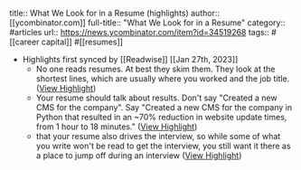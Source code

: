 title:: What We Look for in a Resume (highlights)
author:: [[ycombinator.com]]
full-title:: "What We Look for in a Resume"
category:: #articles
url:: https://news.ycombinator.com/item?id=34519268
tags:: #[[career capital]] #[[resumes]]

- Highlights first synced by [[Readwise]] [[Jan 27th, 2023]]
	- No one reads resumes. At best they skim them. They look at the shortest lines, which are usually where you worked and the job title. ([View Highlight](https://read.readwise.io/read/01gqr2w4rxydcqemwmxz5f0qhf))
	- Your resume should talk about results. Don't say "Created a new CMS for the company". Say "Created a new CMS for the company in Python that resulted in an ~70% reduction in website update times, from 1 hour to 18 minutes." ([View Highlight](https://read.readwise.io/read/01gqr2wvvkrjzwgs94r5rsckk9))
	- that your resume also drives the interview, so while some of what you write won't be read to get the interview, you still want it there as a place to jump off during an interview ([View Highlight](https://read.readwise.io/read/01gqr2xcc5da80vwbpt00c26nn))